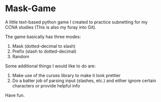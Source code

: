 # Mask-Game
A little text-based python game I created to practice subnetting for my CCNA studies (This is also my foray into Git).

The game basically has three modes:
1. Mask (dotted-decimal to slash)
2. Prefix (slash to dotted-decimal)
3. Random

Some additional things I would like to do are:
1. Make use of the curses library to make it look prettier
2. Do a batter job of parsing input (slashes, etc.) and either ignore certain characters or provide helpful info


Have fun.
